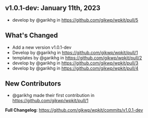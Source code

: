 ## v1.0.1-dev: January 11th, 2023
* develop by @garikhg in https://github.com/gikwp/wpkit/pull/5
## What's Changed
* Add a new version v1.0.1-dev
* Develop by @garikhg in https://github.com/gikwp/wpkit/pull/1
* templates by @garikhg in https://github.com/gikwp/wpkit/pull/2
* develop by @garikhg in https://github.com/gikwp/wpkit/pull/3
* develop by @garikhg in https://github.com/gikwp/wpkit/pull/4

## New Contributors
* @garikhg made their first contribution in https://github.com/gikwp/wpkit/pull/1

**Full Changelog**: https://github.com/gikwp/wpkit/commits/v1.0.1-dev
